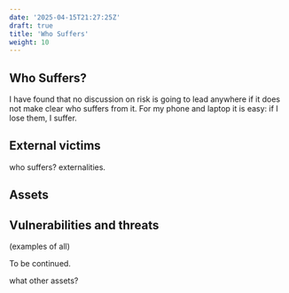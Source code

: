 ```yaml
---
date: '2025-04-15T21:27:25Z'
draft: true
title: 'Who Suffers'
weight: 10
---
```


## Who Suffers?
I have found that no discussion on risk is going to lead anywhere if it does not make clear who suffers from it.
For my phone and laptop it is easy: if I lose them, I suffer.

## External victims

who suffers? externalities.

## Assets

## Vulnerabilities and threats

(examples of all)

To be continued.

what other assets?